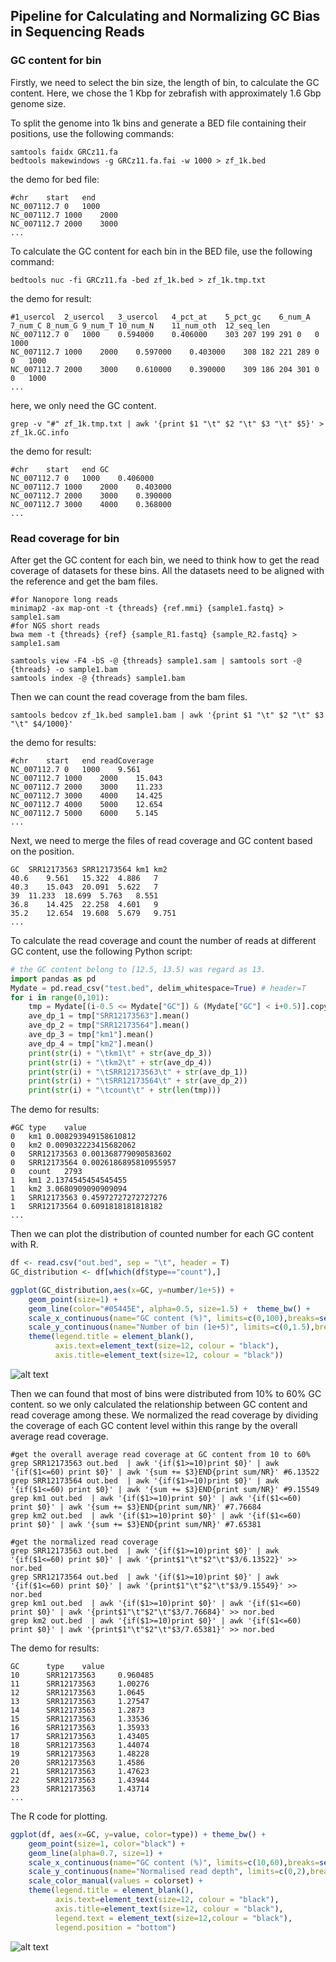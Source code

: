 ## Pipeline for Calculating and Normalizing GC Bias in Sequencing Reads

### GC content for bin

Firstly, we need to select the bin size, the length of bin, to calculate the GC content. Here, we chose the 1 Kbp for zebrafish with approximately 1.6 Gbp genome size.

To split the genome into 1k bins and generate a BED file containing their positions, use the following commands:

```shell
samtools faidx GRCz11.fa 
bedtools makewindows -g GRCz11.fa.fai -w 1000 > zf_1k.bed
```

the demo for bed file:

```shell
#chr	start	end
NC_007112.7	0	1000
NC_007112.7	1000	2000
NC_007112.7	2000	3000
...
```

To calculate the GC content for each bin in the BED file, use the following command:

```shell
bedtools nuc -fi GRCz11.fa -bed zf_1k.bed > zf_1k.tmp.txt
```

the demo for result:

```shell
#1_usercol	2_usercol	3_usercol	4_pct_at	5_pct_gc	6_num_A	7_num_C	8_num_G	9_num_T	10_num_N	11_num_oth	12_seq_len
NC_007112.7	0	1000	0.594000	0.406000	303	207	199	291	0	0	1000
NC_007112.7	1000	2000	0.597000	0.403000	308	182	221	289	0	0	1000
NC_007112.7	2000	3000	0.610000	0.390000	309	186	204	301	0	0	1000
...
```

here, we only need the GC content.

```shell
grep -v "#" zf_1k.tmp.txt | awk '{print $1 "\t" $2 "\t" $3 "\t" $5}' > zf_1k.GC.info
```

the demo for result:

```shell
#chr	start	end	GC
NC_007112.7	0	1000	0.406000
NC_007112.7	1000	2000	0.403000
NC_007112.7	2000	3000	0.390000
NC_007112.7	3000	4000	0.368000
...
```



### Read coverage for bin

After get the GC content for each bin, we need to think how to get the read coverage of datasets for these bins. All the datasets need to be aligned with the reference and get the bam files.

```shell
#for Nanopore long reads
minimap2 -ax map-ont -t {threads} {ref.mmi} {sample1.fastq} > sample1.sam 
#for NGS short reads
bwa mem -t {threads} {ref} {sample_R1.fastq} {sample_R2.fastq} > sample1.sam 

samtools view -F4 -bS -@ {threads} sample1.sam | samtools sort -@ {threads} -o sample1.bam
samtools index -@ {threads} sample1.bam
```

Then we can count the read coverage from the bam files.

```shell
samtools bedcov zf_1k.bed sample1.bam | awk '{print $1 "\t" $2 "\t" $3 "\t" $4/1000}'
```

the demo for results:

```shell
#chr	start	end	readCoverage
NC_007112.7	0	1000	9.561
NC_007112.7	1000	2000	15.043
NC_007112.7	2000	3000	11.233
NC_007112.7	3000	4000	14.425
NC_007112.7	4000	5000	12.654
NC_007112.7	5000	6000	5.145
...
```



Next, we need to merge the files of read coverage and GC content based on the position.

```shell
GC	SRR12173563	SRR12173564	km1	km2
40.6	9.561	15.322	4.886	7
40.3	15.043	20.091	5.622	7
39	11.233	18.699	5.763	8.551
36.8	14.425	22.258	4.601	9
35.2	12.654	19.608	5.679	9.751
...
```



To calculate the read coverage and count the number of reads at different GC content, use the following Python script:

```python
# the GC content belong to [12.5, 13.5) was regard as 13.
import pandas as pd
Mydate = pd.read_csv("test.bed", delim_whitespace=True) # header=T
for i in range(0,101):
    tmp = Mydate[(i-0.5 <= Mydate["GC"]) & (Mydate["GC"] < i+0.5)].copy()
    ave_dp_1 = tmp["SRR12173563"].mean()
    ave_dp_2 = tmp["SRR12173564"].mean()
    ave_dp_3 = tmp["km1"].mean()
    ave_dp_4 = tmp["km2"].mean()
    print(str(i) + "\tkm1\t" + str(ave_dp_3))
    print(str(i) + "\tkm2\t" + str(ave_dp_4))
    print(str(i) + "\tSRR12173563\t" + str(ave_dp_1))
    print(str(i) + "\tSRR12173564\t" + str(ave_dp_2))
    print(str(i) + "\tcount\t" + str(len(tmp)))
```

The demo for results:

```shell
#GC	type	value
0	km1	0.008293949158610812
0	km2	0.009032223415682062
0	SRR12173563	0.001368779090583602
0	SRR12173564	0.0026186895810955957
0	count	2793
1	km1	2.1374545454545455
1	km2	3.0680909090909094
1	SRR12173563	0.45972727272727276
1	SRR12173564	0.6091818181818182
...
```



Then we can plot the distribution of counted number for each GC content with R.

```R
df <- read.csv("out.bed", sep = "\t", header = T)
GC_distribution <- df[which(df$type=="count"),]

ggplot(GC_distribution,aes(x=GC, y=number/1e+5)) + 
	geom_point(size=1) +
	geom_line(color="#05445E", alpha=0.5, size=1.5) +  theme_bw() +
	scale_x_continuous(name="GC content (%)", limits=c(0,100),breaks=seq(0,100,10)) +
	scale_y_continuous(name="Number of bin (1e+5)", limits=c(0,1.5),breaks=seq(0,1.5,0.5)) +
	theme(legend.title = element_blank(),
          axis.text=element_text(size=12, colour = "black"),
          axis.title=element_text(size=12, colour = "black"))
```

![alt text](demo_1.png)



Then we can found that most of bins were distributed from 10% to 60% GC content. so we only calculated the relationship between GC content and read coverage among these.  We normalized the read coverage by dividing the coverage of each GC content level within this range by the overall average read coverage.

```shell
#get the overall average read coverage at GC content from 10 to 60%
grep SRR12173563 out.bed  | awk '{if($1>=10)print $0}' | awk '{if($1<=60) print $0}' | awk '{sum += $3}END{print sum/NR}' #6.13522
grep SRR12173564 out.bed  | awk '{if($1>=10)print $0}' | awk '{if($1<=60) print $0}' | awk '{sum += $3}END{print sum/NR}' #9.15549
grep km1 out.bed  | awk '{if($1>=10)print $0}' | awk '{if($1<=60) print $0}' | awk '{sum += $3}END{print sum/NR}' #7.76684
grep km2 out.bed  | awk '{if($1>=10)print $0}' | awk '{if($1<=60) print $0}' | awk '{sum += $3}END{print sum/NR}' #7.65381

#get the normalized read coverage
grep SRR12173563 out.bed  | awk '{if($1>=10)print $0}' | awk '{if($1<=60) print $0}' | awk '{print$1"\t"$2"\t"$3/6.13522}' >> nor.bed
grep SRR12173564 out.bed  | awk '{if($1>=10)print $0}' | awk '{if($1<=60) print $0}' | awk '{print$1"\t"$2"\t"$3/9.15549}' >> nor.bed
grep km1 out.bed  | awk '{if($1>=10)print $0}' | awk '{if($1<=60) print $0}' | awk '{print$1"\t"$2"\t"$3/7.76684}' >> nor.bed
grep km2 out.bed  | awk '{if($1>=10)print $0}' | awk '{if($1<=60) print $0}' | awk '{print$1"\t"$2"\t"$3/7.65381}' >> nor.bed
```



The demo for results:

```shell
GC      type    value
10      SRR12173563     0.960485
11      SRR12173563     1.00276
12      SRR12173563     1.0645
13      SRR12173563     1.27547
14      SRR12173563     1.2873
15      SRR12173563     1.33536
16      SRR12173563     1.35933
17      SRR12173563     1.43405
18      SRR12173563     1.44074
19      SRR12173563     1.48228
20      SRR12173563     1.4586
21      SRR12173563     1.47623
22      SRR12173563     1.43944
23      SRR12173563     1.43714
...
```

The R code for plotting.

```R
ggplot(df, aes(x=GC, y=value, color=type)) + theme_bw() +
	geom_point(size=1, color="black") + 
	geom_line(alpha=0.7, size=1) +
	scale_x_continuous(name="GC content (%)", limits=c(10,60),breaks=seq(10,60,5)) +
	scale_y_continuous(name="Normalised read depth", limits=c(0,2),breaks=seq(0,2,0.5)) +
	scale_color_manual(values = colorset) +
	theme(legend.title = element_blank(),
          axis.text=element_text(size=12, colour = "black"),
          axis.title=element_text(size=12, colour = "black"),
          legend.text = element_text(size=12,colour = "black"),
          legend.position = "bottom")
```

![alt text](demo_2.png)
